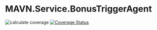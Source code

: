 # MAVN.Service.BonusTriggerAgent

![calculate coverage](https://github.com/OpenMAVN/MAVN.Service.BonusTriggerAgent/workflows/calculate%20coverage/badge.svg)
[![Coverage Status](https://coveralls.io/repos/github/OpenMAVN/MAVN.Service.BonusTriggerAgent/badge.svg?branch=master)](https://coveralls.io/github/OpenMAVN/MAVN.Service.BonusTriggerAgent?branch=master)
